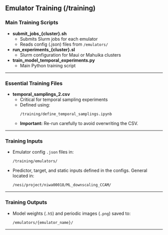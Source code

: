 ## Emulator Training (/training)

### Main Training Scripts

* **submit\_jobs\_{cluster}.sh**
  * Submits Slurm jobs for each emulator
  * Reads config (.json) files from `/emulators/`
* **run\_experiments\_{cluster}.sl**
  * Slurm configuration for Maui or Mahuika clusters
* **train\_model\_temporal\_experiments.py**
  * Main Python training script

---

### Essential Training Files

* **temporal\_samplings\_2.csv**
  * Critical for temporal sampling experiments
  * Defined using:
    ```
    /training/define_temporal_samplings.ipynb
    ```
  * **Important:** Re-run carefully to avoid overwriting the CSV.
  
---

### Training Inputs

* Emulator config `.json` files in:
  ```
  /training/emulators/
  ```
* Predictor, target, and static inputs defined in the configs. General located in:
  ```
  /nesi/project/niwa00018/ML_downscaling_CCAM/
  ```

---

### Training Outputs

* Model weights (`.h5`) and periodic images (`.png`) saved to:
  ```
  /emulators/{emulator_name}/
  ```

---
